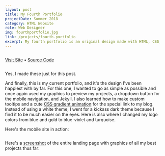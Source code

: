 ```yaml
---
layout: post
title: My Fourth Portfolio
projectDate: Summer 2018
category: HTML Website
role: Web Designer
img: fourthportfolio.jpg
link: /projects/fourth-portfolio
excerpt: My fourth portfolio is an original design made with HTML, CSS, Bootstrap, some Javascript, and Jekyll. This website was designed mainly with responsiveness in mind. My projects are lists in a single column and text is minimal. This is also when I started having fun with tooltip styling.
---
```


<img src="https://cozymaus.github.io/img/portfoliomid2018mobile.png" alt="" class="img-fluid"/>

<p class="caption"><a href="http://cozymaus.com/portfolio-2018-v2" target="_blank">Visit Site</a> • <a href="https://github.com/cozymaus/portfolio-2018-v2">Source Code</a></p>

<img src="https://cozymaus.github.io/img/portfoliomid2018desktop.png" alt="" class="img-fluid"/>

<p class="caption">Yes, I made these just for this post.</p>

<p>And finally, this is my current portfolio, and it's the design I've been happiest with by far. For this one, I wanted to go as simple as possible and once again used my graphics to preview my projects, a dropdown button for the mobile navigation, and Jekyll. I also learned how to make custom tooltips and a cute <a href="https://codepen.io/P1N2O/pen/pyBNzX" target="_blank" rel="nofollow">CSS gradient animation</a> for the special link to my blog. Instead of using a white theme, I went for a kickass dark theme because I find it to be much easier on the eyes. Here is also where I changed my logo colors from blue and gold to blue-violet and turquoise.</p>

<p>Here's the mobile site in action:</p>

<img src="https://cozymaus.github.io/img/portfolio2018onmobile.gif" alt="" class="img-fluid"/>

<p>Here's a <a href="https://addons.mozilla.org/en-US/firefox/addon/fireshot/" target="_blank" rel="nofollow">screenshot</a> of the entire landing page with graphics of all my best projects thus far:</p>

<img src="https://cozymaus.github.io/img/portfoliobylizorg.png" alt="" class="img-fluid"/>
